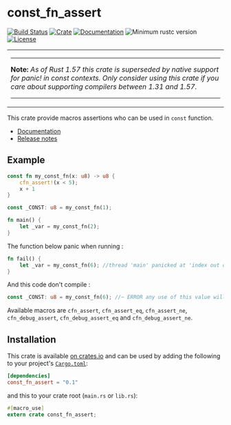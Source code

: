 # const_fn_assert

[![Build Status](https://travis-ci.com/powlpy/const_fn_assert.svg?branch=master)](https://travis-ci.com/powlpy/const_fn_assert)
[![Crate](https://img.shields.io/crates/v/const_fn_assert.svg)](https://crates.io/crates/const_fn_assert)
[![Documentation](https://docs.rs/const_fn_assert/badge.svg)](https://docs.rs/const_fn_assert)
![Minimum rustc version](https://img.shields.io/badge/rustc-1.31+-yellow.svg)
[![License](https://img.shields.io/crates/l/const_fn_assert.svg)](https://github.com/powlpy/const_fn_assert/blob/master/LICENSE)

<table><tr><td><hr>
<b>Note:</b> <i>As of Rust 1.57 this crate is superseded by native support for
panic! in const contexts. Only consider using this crate if you care
about supporting compilers between 1.31 and 1.57.</i>
<hr></td></tr></table>

This crate provide macros assertions who can be used in `const` function.

- [Documentation](https://docs.rs/const_fn_assert)
- [Release notes](https://github.com/powlpy/const_fn_assert/releases)

## Example

```rust
const fn my_const_fn(x: u8) -> u8 {
    cfn_assert!(x < 5);
    x + 1
}

const _CONST: u8 = my_const_fn(1);

fn main() {
    let _var = my_const_fn(2);
}
```

The function below panic when running :
```rust
fn fail() {
    let _var = my_const_fn(6); //thread 'main' panicked at 'index out of bounds: the len is 1 but the index is 1'
}
```
And this code don't compile :
```rust
const _CONST: u8 = my_const_fn(6); //~ ERROR any use of this value will cause an error
```

Available macros are `cfn_assert`, `cfn_assert_eq`, `cfn_assert_ne`, `cfn_debug_assert`, `cfn_debug_assert_eq` and `cfn_debug_assert_ne`.

## Installation

This crate is available
[on crates.io](https://crates.io/crates/const_fn_assert) and can be used by
adding the following to your project's
[`Cargo.toml`](https://doc.rust-lang.org/cargo/reference/manifest.html):

```toml
[dependencies]
const_fn_assert = "0.1"
```

and this to your crate root (`main.rs` or `lib.rs`):

```rust
#[macro_use]
extern crate const_fn_assert;
```
